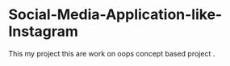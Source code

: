 # Social-Media-Application-like-Instagram
This  my project this are work on oops concept based project .
